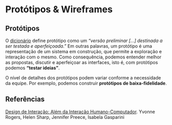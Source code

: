 # Protótipos & Wireframes

## Protótipos

O [dicionário](https://michaelis.uol.com.br/moderno-portugues/busca/portugues-brasileiro/prototipo) define protótipo como um *“versão preliminar [...] destinada a ser testada e aperfeiçoada.”* Em outras palavras, um protótipo é uma representação de um sistema em construção, que permite a exploração e interação com o mesmo. Como consequência, podemos entender melhor as propostas, discutir e aperfeiçoar as interfaces, isto é, com protótipos podemos **“testar ideias”**.

O nível de detalhes dos protótipos podem variar conforme a necessidade da equipe. Por exemplo, podemos construir **protótipos de baixa-fidelidade**.

## Referências

[Design de Interação: Além da Interação Humano-Computador](https://www.amazon.com.br/Design-Intera%C3%A7%C3%A3o-Al%C3%A9m-Humano-Computador/dp/8582600062/ref=asc_df_8582600062/). Yvonne Rogers, Helen Sharp, Jennifer Preece, Isabela Gasparini 